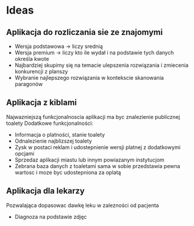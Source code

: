 # Ideas
## Aplikacja do rozliczania sie ze znajomymi
* Wersja podstawowa -> liczy srednią
* Wersja premium -> liczy kto ile wydał i na podstawie tych danych określa kwote
* Najbardziej skupimy się na temacie ulepszenia rozwiązania i zmiecenia konkurencji z planszy
* Wybranie najlepszego rozwiązania w kontekscie skanowania paragonów

## Aplikacja z kiblami 
Najwazniejszą funkcjonalnoscia aplikacji ma byc znalezienie publicznej toalety
Dodatkowe funkcjonalności:
* Informacja o platności, stanie toalety
* Odnalezienie najblizszej toalety
* Zysk w postaci reklam i udostepnienie wersji platnej z dodatkowymi opcjami
* Sprzedaz aplikacji miastu lub innym powiazanym instytucjom
* Zebrana baza danych z toaletami sama w sobie przedstawia pewna wartosc i moze byc udostepniona za oplatą
  

## Aplikacja dla lekarzy
Pozwalająca dopasowac dawkę leku w zalezności od pacjenta
* Diagnoza na podstawie zdjęc
  